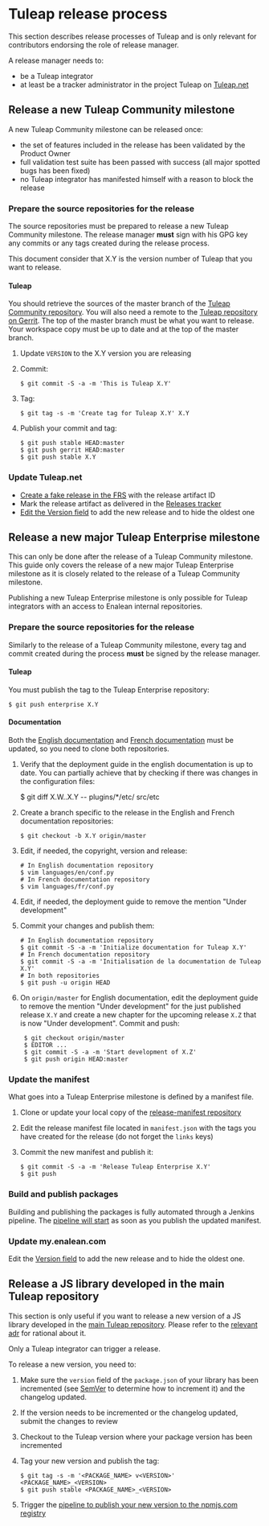 # Tuleap release process

This section describes release processes of Tuleap and is only relevant
for contributors endorsing the role of release manager.

A release manager needs to:

-   be a Tuleap integrator
-   at least be a tracker administrator in the project Tuleap on
    [Tuleap.net](https://tuleap.net/projects/tuleap/)

## Release a new Tuleap Community milestone

A new Tuleap Community milestone can be released once:

-   the set of features included in the release has been validated
    by the Product Owner
-   full validation test suite has been passed with success (all
    major spotted bugs has been fixed)
-   no Tuleap integrator has manifested himself with a reason to
    block the release

### Prepare the source repositories for the release

The source repositories must be prepared to release a new Tuleap
Community milestone. The release manager **must** sign with his GPG key
any commits or any tags created during the release process.

This document consider that X.Y is the version number of Tuleap that you
want to release.

#### Tuleap

You should retrieve the sources of the master branch of the [Tuleap
Community
repository](https://tuleap.net/plugins/git/tuleap/tuleap/stable). You
will also need a remote to the [Tuleap repository on
Gerrit](https://gerrit.tuleap.net/admin/repos/tuleap). The top of the
master branch must be what you want to release. Your workspace copy must
be up to date and at the top of the master branch.

1.  Update `VERSION` to the X.Y version you are releasing

2.  Commit:

        $ git commit -S -a -m 'This is Tuleap X.Y'

3.  Tag:

        $ git tag -s -m 'Create tag for Tuleap X.Y' X.Y

4.  Publish your commit and tag:

        $ git push stable HEAD:master
        $ git push gerrit HEAD:master
        $ git push stable X.Y

### Update Tuleap.net

-   [Create a fake release in the
    FRS](https://tuleap.net/file/admin/release.php?func=add&group_id=101&package_id=5)
    with the release artifact ID
-   Mark the release artifact as delivered in the [Releases
    tracker](https://tuleap.net/plugins/tracker/?tracker=146)
-   [Edit the Version
    field](https://tuleap.net/plugins/tracker/?tracker=143&func=admin-formElements)
    to add the new release and to hide the oldest one

## Release a new major Tuleap Enterprise milestone

This can only be done after the release of a Tuleap Community milestone.
This guide only covers the release of a new major Tuleap Enterprise
milestone as it is closely related to the release of a Tuleap Community
milestone.

Publishing a new Tuleap Enterprise milestone is only possible for Tuleap
integrators with an access to Enalean internal repositories.

### Prepare the source repositories for the release

Similarly to the release of a Tuleap Community milestone, every tag and
commit created during the process **must** be signed by the release
manager.

#### Tuleap

You must publish the tag to the Tuleap Enterprise repository:

    $ git push enterprise X.Y

#### Documentation

Both the [English
documentation](https://github.com/Enalean/tuleap-documentation-en) and
[French
documentation](https://github.com/Enalean/tuleap-documentation-fr) must
be updated, so you need to clone both repositories.

1. Verify that the deployment guide in the english documentation is up
to date. You can partially achieve that by checking if there was changes
in the configuration files:

    $ git diff X.W..X.Y -- plugins/*/etc/ src/etc

2.  Create a branch specific to the release in the English and French
    documentation repositories:

        $ git checkout -b X.Y origin/master

3.  Edit, if needed, the copyright, version and release:

        # In English documentation repository
        $ vim languages/en/conf.py
        # In French documentation repository
        $ vim languages/fr/conf.py

4.  Edit, if needed, the deployment guide to remove the mention \"Under
    development\"

5.  Commit your changes and publish them:

        # In English documentation repository
        $ git commit -S -a -m 'Initialize documentation for Tuleap X.Y'
        # In French documentation repository
        $ git commit -S -a -m 'Initialisation de la documentation de Tuleap X.Y'
        # In both repositories
        $ git push -u origin HEAD

6. On ``origin/master`` for English documentation, edit the deployment guide to remove the mention "Under
   development" for the just published release ``X.Y`` and create a new chapter for the
   upcoming release ``X.Z`` that is now "Under development". Commit and push:

        $ git checkout origin/master
        $ EDITOR ...
        $ git commit -S -a -m 'Start development of X.Z'
        $ git push origin HEAD:master

### Update the manifest

What goes into a Tuleap Enterprise milestone is defined by a manifest
file.

1.  Clone or update your local copy of the [release-manifest
    repository](https://my.enalean.com/plugins/git/tuleap-by-enalean/release-manifest)

2.  Edit the release manifest file located in
    `manifest.json` with the tags you have created for the
    release (do not forget the `links` keys)

3.  Commit the new manifest and publish it:

        $ git commit -S -a -m 'Release Tuleap Enterprise X.Y'
        $ git push

### Build and publish packages

Building and publishing the packages is fully automated through a
Jenkins pipeline. The [pipeline will
start](https://ci.enalean.com/jenkins/job/RPMs/job/TuleapEnterprise/) as
soon as you publish the updated manifest.

### Update my.enalean.com

Edit the [Version
field](https://my.enalean.com/plugins/tracker/?tracker=221&func=admin-formElements)
to add the new release and to hide the oldest one.

## Release a JS library developed in the main Tuleap repository

This section is only useful if you want to release a new version of a JS
library developed in the [main Tuleap
repository](https://tuleap.net/plugins/git/tuleap/tuleap/stable).
Please refer to the [relevant adr](./../adr/0009-publish-js-lib-registry.md) for rational about it.

Only a Tuleap integrator can trigger a release.

To release a new version, you need to:

1.  Make sure the `version` field of the `package.json` of your
    library has been incremented (see [SemVer](https://semver.org/) to
    determine how to increment it) and the changelog updated.

2.  If the version needs to be incremented or the changelog updated,
    submit the changes to review

3.  Checkout to the Tuleap version where your package version has been
    incremented

4.  Tag your new version and publish the tag:

        $ git tag -s -m '<PACKAGE_NAME> v<VERSION>' <PACKAGE_NAME>_<VERSION>
        $ git push stable <PACKAGE_NAME>_<VERSION>

5.  Trigger the [pipeline to publish your new version to the npmjs.com
    registry](https://ci.tuleap.org/jenkins/job/Publish_JS_libraries/job/Main_Tuleap_repository/)
